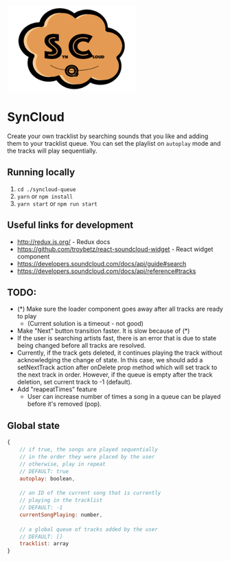 <div>
    <a href="https://github.com/DalerAsrorov/syncloud-queue" target="__blank">
        <img height="200" width="300" src="src/images/syncloud.png"  />
    </a>
    <h1>SynCloud</h1>
</div>

Create your own tracklist by searching sounds that you like and adding them to your tracklist queue. You can set the playlist on `autoplay` mode and the tracks will play sequentially.

## Running locally 
1. `cd ./syncloud-queue`
1. `yarn` or `npm install`
1. `yarn start` or `npm run start`

## Useful links for development
- http://redux.js.org/ - Redux docs
- https://github.com/troybetz/react-soundcloud-widget - React widget component
- https://developers.soundcloud.com/docs/api/guide#search
- https://developers.soundcloud.com/docs/api/reference#tracks

## TODO: 

- (*) Make sure the loader component goes away after all tracks are ready to play 
    - (Current solution is a timeout - not good)
- Make "Next" button transition faster. It is slow because of (*)
- If the user is searching artists fast, there is an error that is due 
  to state being changed before all tracks are resolved. 
- Currently, if the track gets deleted, it continues playing the track without 
  acknowledging the change of state. In this case, we should add a setNextTrack action
  after onDelete prop method which will set track to the next track in order. However, if 
  the queue is empty after the track deletion, set current track to -1 (default). 
- Add "reapeatTimes" feature 
    - User can increase number of times a song in a queue can be played before it's removed (pop).


## Global state 
```javascript
{
    // if true, the songs are played sequentially
    // in the order they were placed by the user
    // otherwise, play in repeat
    // DEFAULT: true
    autoplay: boolean,

    // an ID of the current song that is currently 
    // playing in the tracklist
    // DEFAULT: -1
    currentSongPlaying: number,
    
    // a global queue of tracks added by the user
    // DEFAULT: []
    tracklist: array
}
```
